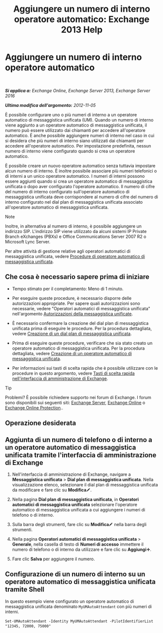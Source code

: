 ﻿---
title: 'Aggiungere un numero di interno operatore automatico: Exchange 2013 Help'
TOCTitle: Aggiungere un numero di interno operatore automatico
ms:assetid: f2bd62ba-1e01-4cb7-862c-c750752e20e0
ms:mtpsurl: https://technet.microsoft.com/it-it/library/Bb232200(v=EXCHG.150)
ms:contentKeyID: 50482003
ms.date: 05/22/2018
mtps_version: v=EXCHG.150
ms.translationtype: MT
---

# Aggiungere un numero di interno operatore automatico

 

_**Si applica a:** Exchange Online, Exchange Server 2013, Exchange Server 2016_

_**Ultima modifica dell'argomento:** 2012-11-05_

È possibile configurare uno o più numeri di interno a un operatore automatico di messaggistica unificata (UM). Quando un numero di interno viene aggiunto a un operatore automatico di messaggistica unificata, il numero può essere utilizzato dai chiamanti per accedere all'operatore automatico. È anche possibile aggiungere numeri di interno nel caso in cui si desidera che più numeri di interno siano utilizzati dai chiamanti per accedere all'operatore automatico. Per impostazione predefinita, nessun numero di interno viene configurato quando si crea un operatore automatico.

È possibile creare un nuovo operatore automatico senza tuttavia impostare alcun numero di interno. È inoltre possibile associare più numeri telefonici o di interni a un unico operatore automatico. I numeri di interni possono essere aggiunti quando si crea un operatore automatico di messaggistica unificata o dopo aver configurato l'operatore automatico. Il numero di cifre del numero di interno configurato sull'operatore automatico di messaggistica unificata deve corrispondere al numero di cifre del numero di interno configurato nel dial plan di messaggistica unificata associato all'operatore automatico di messaggistica unificata.


> [!NOTE]
> Inoltre, in alternativa al numero di interno, è possibile aggiungere un indirizzo SIP. L'indirizzo SIP viene utilizzato da alcuni sistemi IP Private Branch eXchanges (PBXs) e Office Communications Server 2007 R2 o Microsoft Lync Server.



Per altre attività di gestione relative agli operatori automatici di messaggistica unificata, vedere [Procedure di operatore automatico di messaggistica unificata](um-auto-attendant-procedures-exchange-2013-help.md).

## Che cosa è necessario sapere prima di iniziare

  - Tempo stimato per il completamento: Meno di 1 minuto.

  - Per eseguire queste procedure, è necessario disporre delle autorizzazioni appropriate. Per sapere quali autorizzazioni sono necessarie, vedere "Operatori automatici di messaggistica unificata" nell'argomento [Autorizzazioni della messaggistica unificate](unified-messaging-permissions-exchange-2013-help.md).

  - È necessario confermare la creazione del dial plan di messaggistica unificata prima di eseguire le procedure. Per la procedura dettagliata, vedere [Creazione di un dial plan di messaggistica unificata](create-a-um-dial-plan-exchange-2013-help.md).

  - Prima di eseguire queste procedure, verificare che sia stato creato un operatore automatico di messaggistica unificata. Per la procedura dettagliata, vedere [Creazione di un operatore automatico di messaggistica unificata](create-a-um-auto-attendant-exchange-2013-help.md).

  - Per informazioni sui tasti di scelta rapida che è possibile utilizzare con le procedure in questo argomento, vedere [Tasti di scelta rapida nell'interfaccia di amministrazione di Exchange](keyboard-shortcuts-in-the-exchange-admin-center-exchange-online-protection-help.md).


> [!TIP]
> Problemi? È possibile richiedere supporto nei forum di Exchange. I forum sono disponibili sui seguenti siti: <A href="https://go.microsoft.com/fwlink/p/?linkid=60612">Exchange Server</A>, <A href="https://go.microsoft.com/fwlink/p/?linkid=267542">Exchange Online</A> o <A href="https://go.microsoft.com/fwlink/p/?linkid=285351">Exchange Online Protection</A>..



## Operazione desiderata

## Aggiunta di un numero di telefono o di interno a un operatore automatico di messaggistica unificata tramite l'interfaccia di amministrazione di Exchange

1.  Nell'interfaccia di amministrazione di Exchange, navigare a **Messaggistica unificata** \> **Dial plan di messaggistica unificata**. Nella visualizzazione elenco, selezionare il dial plan di messaggistica unificata da modificare e fare clic su **Modifica**![Icona Modifica](images/JJ218640.6f53ccb2-1f13-4c02-bea0-30690e6ea71d(EXCHG.150).gif "Icona Modifica").

2.  Nella pagina **Dial plan di messaggistica unificata**, in **Operatori automatici di messaggistica unificata** selezionare l'operatore automatico di messaggistica unificata a cui aggiungere i numeri di telefono o di interno.

3.  Sulla barra degli strumenti, fare clic su **Modifica**![Icona Modifica](images/JJ218640.6f53ccb2-1f13-4c02-bea0-30690e6ea71d(EXCHG.150).gif "Icona Modifica") nella barra degli strumenti.

4.  Nella pagina **Operatori automatici di messaggistica unificata** \> **Generale**, nella casella di testo di **Numeri di accesso** immettere il numero di telefono o di interno da utilizzare e fare clic su **Aggiungi**![Icona Aggiungi](images/JJ218640.c1e75329-d6d7-4073-a27d-498590bbb558(EXCHG.150).gif "Icona Aggiungi").

5.  Fare clic **Salva** per aggiungere il numero.

## Configurazione di un numero di interno su un operatore automatico di messaggistica unificata tramite Shell

In questo esempio viene configurato un operatore automatico di messaggistica unificata denominato `MyUMAutoAttendant` con più numeri di interni.

    Set-UMAutoAttendant -Identity MyUMAutoAttendant -PilotIdentifierList "12345, 72000, 75000"

